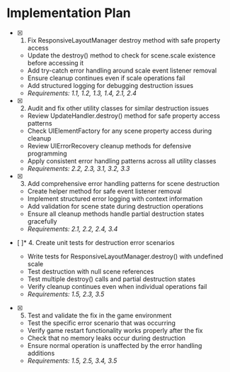 # Implementation Plan

- [x] 1. Fix ResponsiveLayoutManager destroy method with safe property access

  - Update the destroy() method to check for scene.scale existence before accessing it
  - Add try-catch error handling around scale event listener removal
  - Ensure cleanup continues even if scale operations fail
  - Add structured logging for debugging destruction issues
  - _Requirements: 1.1, 1.2, 1.3, 1.4, 2.1, 2.4_

- [x] 2. Audit and fix other utility classes for similar destruction issues

  - Review UpdateHandler.destroy() method for safe property access patterns
  - Check UIElementFactory for any scene property access during cleanup
  - Review UIErrorRecovery cleanup methods for defensive programming
  - Apply consistent error handling patterns across all utility classes
  - _Requirements: 2.2, 2.3, 3.1, 3.2, 3.3_

- [x] 3. Add comprehensive error handling patterns for scene destruction

  - Create helper method for safe event listener removal
  - Implement structured error logging with context information
  - Add validation for scene state during destruction operations
  - Ensure all cleanup methods handle partial destruction states gracefully
  - _Requirements: 2.1, 2.2, 2.4, 3.4_

- [ ]\* 4. Create unit tests for destruction error scenarios

  - Write tests for ResponsiveLayoutManager.destroy() with undefined scale
  - Test destruction with null scene references
  - Test multiple destroy() calls and partial destruction states
  - Verify cleanup continues even when individual operations fail
  - _Requirements: 1.5, 2.3, 3.5_

- [x] 5. Test and validate the fix in the game environment
  - Test the specific error scenario that was occurring
  - Verify game restart functionality works properly after the fix
  - Check that no memory leaks occur during destruction
  - Ensure normal operation is unaffected by the error handling additions
  - _Requirements: 1.5, 2.5, 3.4, 3.5_
